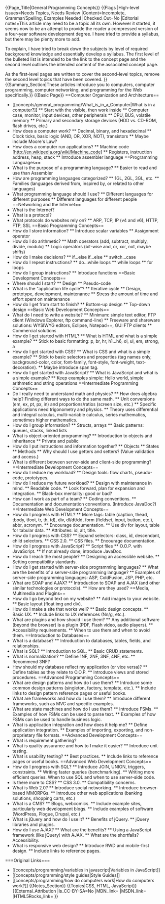 {{Page_Title|General Programming Concepts}}
{{Flags
|High-level issues=Needs Topics, Needs Review
|Content=Incomplete, Grammar/Spelling, Examples Needed
|Checked_Out=No
|Editorial notes=This article may need to be a topic all its own. However it started, it seems now to be an attempt to provide the reader a compressed version of a four-year software development degree. I have tried to provide a syllabus, but there may be plenty more to add.

To explain, I have tried to break down the subjects by level of required background knowledge and essentially develop a syllabus. The first level of the bulleted list is intended to be the link to the concept page and the second level outlines the intended content of the associated concept page.

As the first-level pages are written to cover the second-level topics, remove the second level topics that have been covered.
}}
{{Summary_Section|These articles introduce you to computers, computer programming, computer networking, and programming for the Web specifically.}}
{{Basic Page}}
==Computer Organization and Architecture==
* [[concepts/general_programming/What_is_in_a_Computer|What is in a computer?]]
** Start with the visible, then work inside
** Computer case, monitor, input devices, other peripherals
** CPU, BUS, volatile memory
** Primary and secondary storage devices (HDD vs. CD-ROM, flash drives, etc.)
* How does a computer work?
** Decimal, binary, and hexadecimal
** Clock ticks, basic logic (AND, OR, XOR, NOT), transistors
** Maybe include Moore's Law?
* How does a computer run applications?
** Machine code [http://en.wikipedia.org/wiki/Machine_code]
** Registers, instruction address, heap, stack
** Introduce assembler language
==Programming Languages==
* What is the purpose of a programming language?
** Easier to read and use than Assembler
* How are programming languages categorized?
** 1GL, 2GL, 3GL, etc.
** Families (languages derived from, inspired by, or related to other languages)
* What programming language should I use?
** Different languages for different purposes
** Different languages for different people
==Networking and the Internet==
* What is the Internet?
* What is a protocol?
* What protocols do websites rely on?
** ARP, TCP, IP (v4 and v6), HTTP, FTP, SSL
==Basic Programming Concepts==
* How do I store information?
** Introduce scalar variables
** Assignment operator
* How do I do arithmetic?
** Math operators (add, subtract, multiply, divide, modulo)
** Logic operators (bit-wise and, or, xor, not, maybe shifts)
* How do I make decisions?
** if...else if...else
** switch...case
* How do I repeat instructions?
** do...while loops
** while loops
** for loops
* How do I group instructions?
** Introduce functions
==Basic Development Concepts==
* Where should I start?
** Design
** Pseudo-code
* What is the "application life cycle"?
** Iterative cycle
** Design, prototype, development, maintenance
** Stress the amount of time and effort spent on maintenance
* How do I get from start to finish?
** Bottom-up design
** Top-down design
==Basic Web Development Concepts==
* What do I need to write a website?
** Minimum: simple text editor, FTP client (Windows Explorer, ftp command-line)
** Freeware and shareware solutions: WYSIWYG editors, Eclipse, Notepad++, GUI FTP clients
** Commercial solutions
* How do I get started with HTML?
** What is HTML and what is a simple example?
** Stick to basic formatting: p, br, hr, h1...h6, ol, ul, em, strong, a
* How do I get started with CSS?
** What is CSS and what is a simple example?
** Stick to basic selectors and properties (tag names only, background-color, color, font-family, font-style, font-weight, text-decoration).
** Maybe introduce span tag.
* How do I get started with JavaScript?
** What is JavaScript and what is a simple example?
** Keep examples simple: Hello world, simple arithmetic and string operations
==Intermediate Programming Concepts==
* Do I really need to understand math and physics?
** How does algebra help? Finding different ways to do the same math.
** Unit conversions (em, ex, pt, px, in) and proportions/ratios (screen size, etc.)
** Specific applications need trigonometry and physics.
** Theory uses differential and integral calculus, multi-variable calculus, series mathematics, sometimes higher mathematics.
* How do I group information?
** Structs, arrays
** Basic patterns: queues, stacks, linked lists
* What is object-oriented programming?
** Introduction to objects and inheritance
** Private and public
* How do I put instructions and information together?
** Objects
** States
** Methods
** Why should I use getters and setters? (Value validation and access.)
* What is different between server-side and client-side programming?
==Intermediate Development Concepts==
* How do I reduce my workload?
** Design tools: flow charts, pseudo-code, prototypes.
* How do I reduce my future workload?
** Design with maintenance in mind.
** Readable code.
** Look forward, plan for expansion and integration.
** Black-box mentality: good or bad?
* How can I work as part of a team?
** Coding conventions.
** Documentation and documentation conventions. (Introduce JavaDoc?)
==Intermediate Web Development Concepts==
* How do I progress with HTML?
** More tags: table (caption, thead, tbody, tfoot, tr, th, td), div, dl/dt/dd, form (fieldset, input, button, etc.), abbr, acronym.
** Encourage documentation.
** Use div for layout, table for tabular data.
** Attributes: id, alt, title.
* How do I progress with CSS?
** Expand selectors: class, id, descendant, child selectors.
** CSS 2.0.
** CSS files.
** Encourage documentation.
* How do I progress with JavaScript?
** Script files
** O.O.P. with JavaScript.
** If not already done, introduce JavaDoc.
* How do I reach the most people?
** Designing an accessible website.
** Setting compatibility standards.
* How do I get started with server-side programming languages?
** What are the benefits of a server-side programming language?
** Examples of server-side programming languages: ASP, ColdFusion, JSP, PHP, etc.
* What are SOAP and AJAX?
** Introduction to SOAP and AJAX (and other similar technologies or protocols).
** How are they used?
==Media, Multimedia and Plugins==
* How do I go beyond text on my website?
** Add images to your website.
** Basic layout (float img and div).
* How do I make a site that works well?
** Basic design concepts.
** Basic UX.
** Include links to UX references (Nn/g, etc.).
* What are plugins and how should I use them?
** Any additional software (beyond the browser) is a plugin (PDF, Flash video, audio players).
** Accessibility requirements.
** When to use them and when to avoid them.
==Introduction to Databases==
* What is a database?
** Introduction to databases, tables, fields, and relationships.
* What is SQL?
** Introduction to SQL.
** Basic CRUD statements.
* What is normalization?
** Define 1NF, 2NF, 3NF, 4NF, etc.
** Recommend 3NF?
* How should my database reflect my application (or vice versa)?
** Define tables as they relate to O.O.P.
** Introduce views and stored procedures.
==Advanced Programming Concepts==
* What are design patterns and how do I use them?
** Introduce some common design patterns (singleton, factory, template, etc.).
** Include links to design pattern reference pages or useful books.
* What are frameworks and how do I use them?
** Introduce different frameworks, such as MVC and specific examples.
* What are state machines and how do I use them?
** Introduce FSMs.
** Examples of how FSMs can be used to parse text.
** Examples of how FSMs can be used to handle business logic.
* What is application integration and how does it help me?
** Define application integration.
** Examples of importing, exporting, and non-proprietary file formats.
==Advanced Development Concepts==
* What is requirement gathering?
* What is quality assurance and how to I make it easier?
** Introduce unit-testing.
* What is usability testing?
** Best practices.
** Include links to reference pages or useful books.
==Advanced Web Development Concepts==
* How do I progress with SQL?
** Introduce JOIN, UNION, triggers, constraints.
** Writing faster queries (benchmarking).
** Writing more efficient queries. When to use SQL and when to use server-side code.
* Is there more to CSS?
** CSS 3.0.
** Compatibility concerns.
* What is Web 2.0?
** Introduce social networking.
** Introduce browser-based MMORPGs.
** Introduce other web applications (banking solutions, shopping carts, etc.)
* What is a CMS?
** Blogs, webcomics.
** Include example sites, particularly web development blogs.
** Include examples of software (WordPress, Plogue, Drupal, etc.)
* What is jQuery and how do I use it?
** Benefits of jQuery.
** jQuery libraries and plugins.
* How do I use AJAX?
** What are the benefits?
** Using a JavaScript framework (like jQuery) with AJAX.
** What are the shortfalls? Accessibility.
* What is responsive web design?
** Introduce RWD and mobile-first design.
** Include links to reference pages.

===Original Links===
* [[concepts/programming/variables in javascript|Variables in JavaScript]]
* [[concepts/programming/style guides|Style Guides]]
* [[concepts/programming/how do computers work|How do computers work?]]
{{Notes_Section}}
{{Topics|CSS, HTML, JavaScript}}
{{External_Attribution
|Is_CC-BY-SA=No
|MDN_link=
|MSDN_link=
|HTML5Rocks_link=
}}